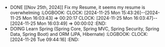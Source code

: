 - DONE [[Nov 25th, 2024]] Fix my Resume, it seems my resume is overwhelming
  :LOGBOOK:
  CLOCK: [2024-11-25 Mon 15:43:26]--[2024-11-25 Mon 16:03:43] =>  00:20:17
  CLOCK: [2024-11-25 Mon 16:03:47]--[2024-11-25 Mon 16:03:49] =>  00:00:02
  :END:
- DOING  Learn Spring (Spring Core, Spring MVC, Spring Security, Spring Data, Spring Boot) and ORM (JPA, Hibernate)
  :LOGBOOK:
  CLOCK: [2024-11-26 Tue 09:44:16]
  :END: